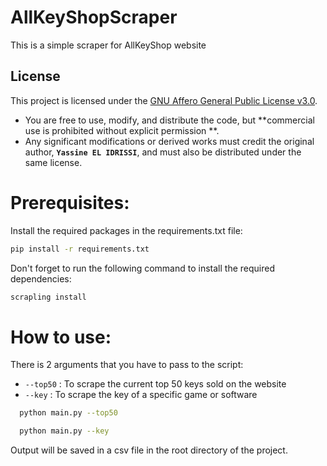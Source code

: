 # AllKeyShopScraper

This is a simple scraper for AllKeyShop website

## License

This project is licensed under the [GNU Affero General Public License v3.0](https://www.gnu.org/licenses/agpl-3.0.html).

- You are free to use, modify, and distribute the code, but **commercial use is prohibited without explicit permission
  **.
- Any significant modifications or derived works must credit the original author, **`Yassine EL IDRISSI`**, and must
  also be distributed under the same license.

# Prerequisites:

Install the required packages in the requirements.txt file:

```bash
pip install -r requirements.txt
```

Don't forget to run the following command to install the required dependencies:

```bash
scrapling install
```

# How to use:

There is 2 arguments that you have to pass to the script:

- `--top50` : To scrape the current top 50 keys sold on the website
- `--key` : To scrape the key of a specific game or software

```bash
  python main.py --top50
```

```bash
  python main.py --key
```

Output will be saved in a csv file in the root directory of the project.

